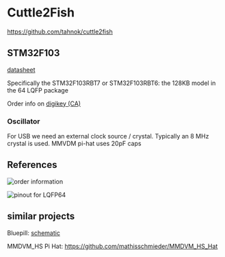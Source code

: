 # Cuttle2Fish

https://github.com/tahnok/cuttle2fish


## STM32F103

[datasheet](https://www.st.com/resource/en/datasheet/stm32f103c8.pdf)

Specifically the STM32F103RBT7 or STM32F103RBT6: the 128KB model in the 64 LQFP package

Order info on [digikey (CA)](https://www.digikey.ca/product-detail/en/stmicroelectronics/STM32F103RBT7/497-11526-ND/2035337)

### Oscillator

For USB we need an external clock source / crystal. Typically an 8 MHz crystal is used. MMVDM pi-hat uses 20pF caps

## References

![order information](https://i.imgur.com/LTHdG1Q.png)

![pinout for LQFP64](https://i.imgur.com/edXdVsk.png)

## similar projects

Bluepill: [schematic](https://wiki.stm32duino.com/images/c/c1/Vcc-gnd.com-STM32F103C8-schematic.pdf)

MMDVM_HS Pi Hat: https://github.com/mathisschmieder/MMDVM_HS_Hat